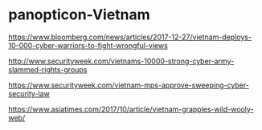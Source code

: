 # panopticon-Vietnam

https://www.bloomberg.com/news/articles/2017-12-27/vietnam-deploys-10-000-cyber-warriors-to-fight-wrongful-views

http://www.securityweek.com/vietnams-10000-strong-cyber-army-slammed-rights-groups

https://www.securityweek.com/vietnam-mps-approve-sweeping-cyber-security-law

https://www.asiatimes.com/2017/10/article/vietnam-grapples-wild-wooly-web/
